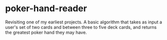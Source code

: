 # poker-hand-reader
Revisiting one of my earliest projects. A basic algorithm that takes as input a user's set of two cards and between three to five deck cards, and returns the greatest poker hand they may have.
